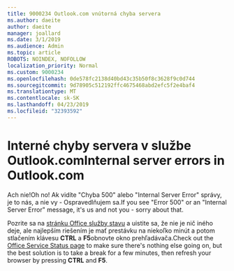```yaml
---
title: 9000234 Outlook.com vnútorná chyba servera
ms.author: daeite
author: daeite
manager: joallard
ms.date: 3/1/2019
ms.audience: Admin
ms.topic: article
ROBOTS: NOINDEX, NOFOLLOW
localization_priority: Normal
ms.custom: 9000234
ms.openlocfilehash: 0de578fc2138d40bd43c35b50f8c3628f9c0d744
ms.sourcegitcommit: 9d78905c512192ffc4675468abd2efc5f2e4baf4
ms.translationtype: MT
ms.contentlocale: sk-SK
ms.lasthandoff: 04/23/2019
ms.locfileid: "32393592"
---
```

# <a name="internal-server-errors-in-outlookcom"></a><span data-ttu-id="3ab22-102">Interné chyby servera v službe Outlook.com</span><span class="sxs-lookup"><span data-stu-id="3ab22-102">Internal server errors in Outlook.com</span></span>

<span data-ttu-id="3ab22-103">Ach nie!</span><span class="sxs-lookup"><span data-stu-id="3ab22-103">Oh no!</span></span> <span data-ttu-id="3ab22-104">Ak vidíte "Chyba 500" alebo "Internal Server Error" správy, je to nás, a nie vy - Ospravedlňujem sa.</span><span class="sxs-lookup"><span data-stu-id="3ab22-104">If you see "Error 500" or an "Internal Server Error" message, it's us and not you - sorry about that.</span></span>

<span data-ttu-id="3ab22-105">Pozrite sa na [stránku Office služby stavu](https://portal.office.com/servicestatus) a uistite sa, že nie je nič iného deje, ale najlepším riešením je mať prestávku na niekoľko minút a potom stlačením klávesu **CTRL** a **F5**obnovte okno prehľadávača.</span><span class="sxs-lookup"><span data-stu-id="3ab22-105">Check out the [Office Service Status page](https://portal.office.com/servicestatus) to make sure there's nothing else going on, but the best solution is to take a break for a few minutes, then refresh your browser by pressing **CTRL** and **F5**.</span></span>
